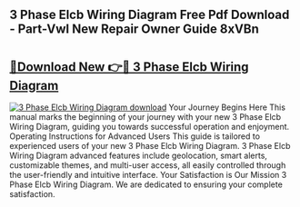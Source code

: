 ## 3 Phase Elcb Wiring Diagram Free Pdf Download - Part-VwI New Repair Owner Guide 8xVBn

# <h2><a href="http://dfmzdj.blite.top/?on=3+Phase+Elcb+Wiring+Diagram">🔗Download New 👉🔴 3 Phase Elcb Wiring Diagram</a></h2>

[![3 Phase Elcb Wiring Diagram download](https://i.imgur.com/lujVjoI.png)](http://dfmzdj.blite.top/?on=3+Phase+Elcb+Wiring+Diagram)
Your Journey Begins Here This manual marks the beginning of your journey with your new 3 Phase Elcb Wiring Diagram, guiding you towards successful operation and enjoyment. Operating Instructions for Advanced Users This guide is tailored to experienced users of your new 3 Phase Elcb Wiring Diagram. 3 Phase Elcb Wiring Diagram advanced features include geolocation, smart alerts, customizable themes, and multi-user access, all easily controlled through the user-friendly and intuitive interface. Your Satisfaction is Our Mission 3 Phase Elcb Wiring Diagram. We are dedicated to ensuring your complete satisfaction.
